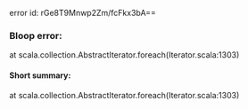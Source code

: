 error id: rGe8T9Mnwp2Zm/fcFkx3bA==
### Bloop error:

at scala.collection.AbstractIterator.foreach(Iterator.scala:1303)
#### Short summary: 

at scala.collection.AbstractIterator.foreach(Iterator.scala:1303)